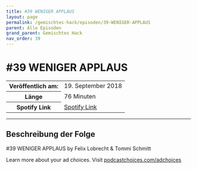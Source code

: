 ```yaml
---
title: #39 WENIGER APPLAUS
layout: page
permalink: /gemischtes-hack/episoden/39-WENIGER-APPLAUS
parent: Alle Episoden
grand_parent: Gemischtes Hack
nav_order: 39
---
```


# #39 WENIGER APPLAUS
<table class="resp-table dcf-table dcf-table-responsive dcf-table-bordered dcf-table-striped dcf-w-100%">
                    <tbody>
                        <tr>
                            <th scope="row">Veröffentlich am:</th>
                            <td data-label="Veröffentlich am:">19. September 2018</td>
                        </tr>
                        <tr>
                            <th scope="row">Länge </th>
                            <td data-label="Länge ">76 Minuten</td>
                        </tr><tr>
                                <th scope="row">Spotify Link</th>
                                <td data-label="Spotify Link"><a href="https://open.spotify.com/episode/2m7HviLaWe2isM3l15Gz80">Spotify Link</a></td>
                            </tr></tbody>
                </table>

***

## Beschreibung der Folge

<div>
<p>#39 WENIGER APPLAUS by Felix Lobrecht &amp; Tommi Schmitt</p><p> </p><p>Learn more about your ad choices. Visit <a href="https://podcastchoices.com/adchoices">podcastchoices.com/adchoices</a></p>  
</div>

